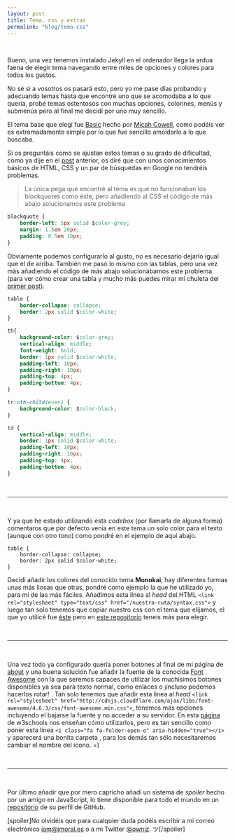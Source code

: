 ```yaml
---
layout: post
title: Tema, css y extras
permalink: "blog/tema-css"
---
```


<br>

Bueno, una vez tenemos instalado Jekyll en el ordenador llega la ardua faena de elegir tema navegando entre miles de opciones y colores para todos los gustos.

No sé si a vosotros os pasará esto, pero yo me pase días probando y adecuando temas hasta que encontré uno que se acomodaba a lo que quería, probé temas ostentosos con muchas opciones, colorines, menús y submenús pero al final me decidí por uno muy sencillo.

El tema base que elegí fue [Basic](http://jekyllthemes.org/themes/basic/) hecho por [Micah Cowell](https://github.com/getmicah), como podéis ver es extremadamente simple por lo que fue sencillo amoldarlo a lo que buscaba.

Si os preguntáis como se ajustan estos temas o su grado de dificultad, como ya dije en el [post](http://jmoral.es/blog/jekyll-por-que) anterior, os diré que con unos conocimientos básicos de HTML, CSS y un par de búsquedas en Google no tendréis problemas.

> La única pega que encontré al tema es que no funcionaban los blockquotes como éste, pero añadiendo al CSS el código de más abajo solucionamos este problema

```css
blockquote {
	border-left: 5px solid $color-grey;
	margin: 1.5em 20px;
	padding: 0.5em 10px;
}
```

Obviamente podemos configurarlo al gusto, no es necesario dejarlo igual que el de arriba. También me pasó lo mismo con las tablas, pero una vez más añadiendo el código de más abajo solucionábamos este problema (para ver cómo crear una tabla y mucho más puedes mirar mi chuleta del [primer post](http://jmoral.es/blog/hola-mundo)).

```css
table {
	border-collapse: collapse;
  	border: 2px solid $color-white;  
}

th{
	background-color: $color-grey;
	vertical-align: middle;
	font-weight: bold;
	border: 1px solid $color-white;
	padding-left: 10px;
	padding-right: 10px;
	padding-top: 4px;
	padding-bottom: 4px;
}

tr:nth-child(even) {
	background-color: $color-black;
}

td {
	vertical-align: middle;
	border: 1px solid $color-white;
	padding-left: 10px;
	padding-right: 10px;
	padding-top: 4px;
	padding-bottom: 4px;
}
```
<br>
<hr class="codebreak">
<br>

Y ya que he estado utilizando esta *codebox* (por llamarla de alguna forma) comentaros que por defecto venia en este tema un solo color para el texto (aunque con otro tono) como pondré en el ejemplo de aquí abajo.

	table {
		border-collapse: collapse;
  		border: 2px solid $color-white;  
	}

Decidí añadir los colores del conocido tema **Monokai**, hay diferentes formas unas más liosas que otras, pondré como ejemplo la que he utilizado yo, para mi de las más fáciles. Añadimos esta línea al *head* del HTML `<link rel="stylesheet" type="text/css" href="/nuestra-ruta/syntax.css">` y luego tan solo tenemos que copiar nuestro css con el tema que elijamos, el que yo utilicé fue [éste](https://github.com/owniz/owniz.github.io/blob/master/assets/css/syntax.css) pero en [este repositorio](https://github.com/jwarby/jekyll-pygments-themes) teneis más para elegir.

<br>
<hr class="codebreak">
<br>

Una vez todo ya configurado quería poner botones al final de mi página de [about](http://jmoral.es/me/) y una buena solución fue añadir la fuente de la conocida [Font Awesome](http://fontawesome.io/) con la que seremos capaces de utilizar los muchísimos botones disponibles ya sea para texto normal, como enlaces o ¡incluso podemos hacerlos rotar! <i class="fa fa-spinner fa-pulse"></i>.
Tan solo tenemos que añadir esta linea al *head* `<link rel="stylesheet" href="http://cdnjs.cloudflare.com/ajax/libs/font-awesome/4.6.3/css/font-awesome.min.css">`, tenemos más opciones incluyendo el bajarse la fuente y no acceder a su servidor. En esta [página](http://www.w3schools.com/icons/fontawesome_icons_intro.asp) de w3schools nos enseñan cómo utilizarlos, pero es tan sencillo como poner esta linea `<i class="fa fa-folder-open-o" aria-hidden="true"></i>` y aparecerá una bonita carpeta <i class="fa fa-folder-open-o" aria-hidden="true"></i>, para los demás tan sólo necesitaremos cambiar el nombre del icono. =)

<br>
<hr class="codebreak">
<br>

Por último añadir que por mero capricho añadí un sistema de *spoiler* hecho por un amigo en JavaScript, lo tiene disponible para todo el mundo en un [repositorio](https://github.com/legomolina/LMSpoiler)
de su perfil de GitHub.

[spoiler]No olvidéis que para cualquier duda podéis escribir a mi correo electrónico [iam@jmoral.es](mailto:iam@jmoral.es) o a mi Twitter [@owniz](https://twitter.com/owniz). ツ[/spoiler]

